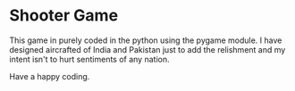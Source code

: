 # Shooter Game

This game in purely coded in the python using the pygame module.
I have designed aircrafted of India and Pakistan just to add the relishment and my intent isn't to hurt sentiments of any nation.

Have a happy coding.
